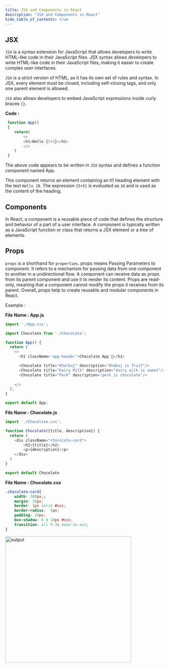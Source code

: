 ```yaml
---
title: JSX and Components in React
description: "JSX and Components in React"
hide_table_of_contents: true
---
```


## JSX

`JSX` is a syntax extension for JavaScript that allows developers to write HTML-like code in their JavaScript files. JSX syntax allows developers to write HTML-like code in their JavaScript files, making it easier to create complex user interfaces.

`JSX` is a strict version of HTML, as it has its own set of rules and syntax. In JSX, every element must be closed, including self-closing tags, and only one parent element is allowed.

`JSX` also allows developers to embed JavaScript expressions inside curly braces `{}`.

**Code :**

```js
 function App()
 {
    return(
        <>
        <h1>Hello {5+5}</h1>
        </>
    )
 }
```


The above code appears to be written in `JSX` syntax and defines a function component named App.

This component returns an element containing an h1 heading element with the text `Hello 10`. The expression `{5+5}` is evaluated as `10` and is used as the content of the heading. 

## Components 

In React, a component is a reusable piece of code that defines the structure and behavior of a part of a user interface. A component is typically written as a JavaScript function or class that returns a JSX element or a tree of elements.

## Props 

`props` is a shorthand for `properties`. props means Passing Parameters to component. It refers to a mechanism for passing data from one component to another in a unidirectional flow. A component can receive data as props from its parent component and use it to render its content. Props are read-only, meaning that a component cannot modify the props it receives from its parent. Overall, props help to create reusable and modular components in React.


Example :

**File Name : App.js**

```js
import './App.css';

import Chocolate from './Chocolate';

function App() {
  return (
    <>
      <h1 className='app-header'>Chocolate App 💙</h1>

      <Chocolate title="Kharbuj" description="Khabuj is fruit"/>
      <Chocolate title="Dairy Milk" description="dairy milk is sweet"/>
      <Chocolate title="Perk" description="perk is chocolate"/>
      
    </>
  );
}

export default App;

```

**File Name : Chocolate.js**

```js
import './Chocolate.css';

function Chocolate({title, description}) {
  return (
    <div className="chocolate-card">
        <h2>{title}</h2>
        <p>{description}</p>
    </div>
  )
}

export default Chocolate
```

**File Name : Chocolate.css**

```css
.chocolate-card{
    width: 300px;;
    margin: 20px;
    border: 1px solid #ccc;
    border-radius:  5px;
    padding: 10px;
    box-shadow: 0 0 10px #ccc;
    transition: all 0.3s ease-in-out;
}
```

<img src="/icp/41/output-1.png" alt="output" width="400px"/>


